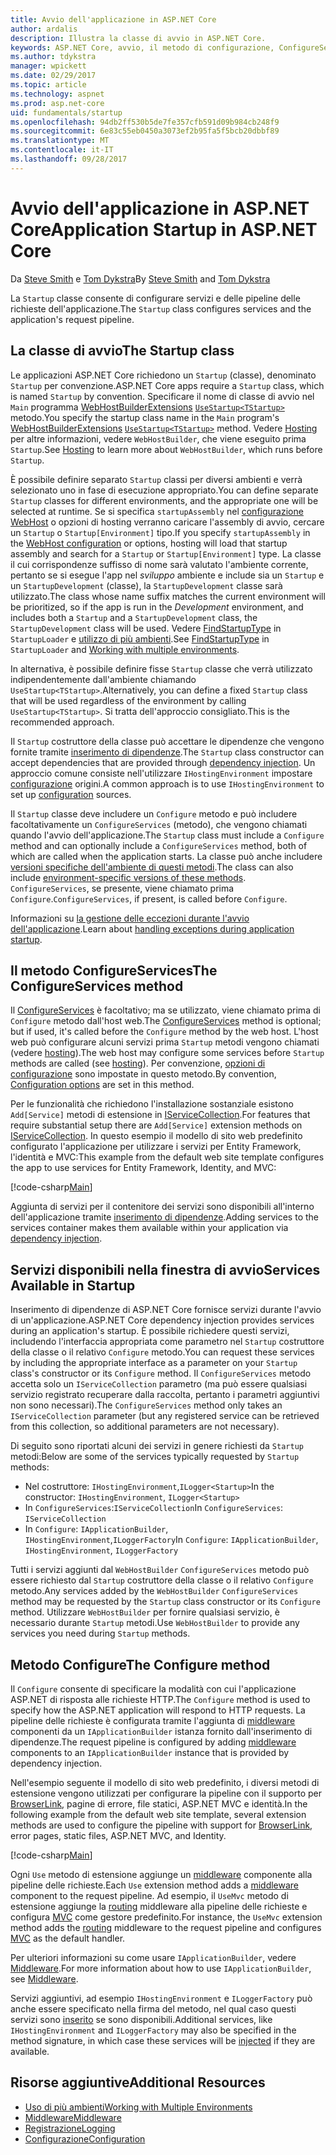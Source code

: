 ```yaml
---
title: Avvio dell'applicazione in ASP.NET Core
author: ardalis
description: Illustra la classe di avvio in ASP.NET Core.
keywords: ASP.NET Core, avvio, il metodo di configurazione, ConfigureServices (metodo)
ms.author: tdykstra
manager: wpickett
ms.date: 02/29/2017
ms.topic: article
ms.technology: aspnet
ms.prod: asp.net-core
uid: fundamentals/startup
ms.openlocfilehash: 94db2ff530b5de7fe357cfb591d09b984cb248f9
ms.sourcegitcommit: 6e83c55eb0450a3073ef2b95fa5f5bcb20dbbf89
ms.translationtype: MT
ms.contentlocale: it-IT
ms.lasthandoff: 09/28/2017
---
```

# <a name="application-startup-in-aspnet-core"></a><span data-ttu-id="2e41c-104">Avvio dell'applicazione in ASP.NET Core</span><span class="sxs-lookup"><span data-stu-id="2e41c-104">Application Startup in ASP.NET Core</span></span>

<span data-ttu-id="2e41c-105">Da [Steve Smith](https://ardalis.com/) e [Tom Dykstra](https://github.com/tdykstra/)</span><span class="sxs-lookup"><span data-stu-id="2e41c-105">By [Steve Smith](https://ardalis.com/) and [Tom Dykstra](https://github.com/tdykstra/)</span></span>

<span data-ttu-id="2e41c-106">La `Startup` classe consente di configurare servizi e delle pipeline delle richieste dell'applicazione.</span><span class="sxs-lookup"><span data-stu-id="2e41c-106">The `Startup` class configures services and the application's request pipeline.</span></span> 

## <a name="the-startup-class"></a><span data-ttu-id="2e41c-107">La classe di avvio</span><span class="sxs-lookup"><span data-stu-id="2e41c-107">The Startup class</span></span>

<span data-ttu-id="2e41c-108">Le applicazioni ASP.NET Core richiedono un `Startup` (classe), denominato `Startup` per convenzione.</span><span class="sxs-lookup"><span data-stu-id="2e41c-108">ASP.NET Core apps require a `Startup` class, which is named `Startup` by convention.</span></span> <span data-ttu-id="2e41c-109">Specificare il nome di classe di avvio nel `Main` programma [WebHostBuilderExtensions](https://docs.microsoft.com/aspnet/core/api/microsoft.aspnetcore.hosting.webhostbuilderextensions) [ `UseStartup<TStartup>` ](https://docs.microsoft.com/aspnet/core/api/microsoft.aspnetcore.hosting.webhostbuilderextensions#Microsoft_AspNetCore_Hosting_WebHostBuilderExtensions_UseStartup__1_Microsoft_AspNetCore_Hosting_IWebHostBuilder_) metodo.</span><span class="sxs-lookup"><span data-stu-id="2e41c-109">You specify the startup class name in the `Main` program's [WebHostBuilderExtensions](https://docs.microsoft.com/aspnet/core/api/microsoft.aspnetcore.hosting.webhostbuilderextensions) [`UseStartup<TStartup>`](https://docs.microsoft.com/aspnet/core/api/microsoft.aspnetcore.hosting.webhostbuilderextensions#Microsoft_AspNetCore_Hosting_WebHostBuilderExtensions_UseStartup__1_Microsoft_AspNetCore_Hosting_IWebHostBuilder_) method.</span></span> <span data-ttu-id="2e41c-110">Vedere [Hosting](xref:fundamentals/hosting) per altre informazioni, vedere `WebHostBuilder`, che viene eseguito prima `Startup`.</span><span class="sxs-lookup"><span data-stu-id="2e41c-110">See [Hosting](xref:fundamentals/hosting) to learn more about `WebHostBuilder`, which runs before `Startup`.</span></span>

<span data-ttu-id="2e41c-111">È possibile definire separato `Startup` classi per diversi ambienti e verrà selezionato uno in fase di esecuzione appropriato.</span><span class="sxs-lookup"><span data-stu-id="2e41c-111">You can define separate `Startup` classes for different environments, and the appropriate one will be selected at runtime.</span></span> <span data-ttu-id="2e41c-112">Se si specifica `startupAssembly` nel [configurazione WebHost](https://docs.microsoft.com/aspnet/core/fundamentals/hosting?tabs=aspnetcore2x#configuring-a-host) o opzioni di hosting verranno caricare l'assembly di avvio, cercare un `Startup` o `Startup[Environment]` tipo.</span><span class="sxs-lookup"><span data-stu-id="2e41c-112">If you specify `startupAssembly` in the [WebHost configuration](https://docs.microsoft.com/aspnet/core/fundamentals/hosting?tabs=aspnetcore2x#configuring-a-host) or options, hosting will load that startup assembly and search for a `Startup` or `Startup[Environment]` type.</span></span> <span data-ttu-id="2e41c-113">La classe il cui corrispondenze suffisso di nome sarà valutato l'ambiente corrente, pertanto se si esegue l'app nel *sviluppo* ambiente e include sia un `Startup` e un `StartupDevelopment` (classe), la `StartupDevelopment` classe sarà utilizzato.</span><span class="sxs-lookup"><span data-stu-id="2e41c-113">The class whose name suffix matches the current environment will be prioritized, so if the app is run in the *Development* environment, and includes both a `Startup` and a `StartupDevelopment` class, the `StartupDevelopment` class will be used.</span></span> <span data-ttu-id="2e41c-114">Vedere [FindStartupType](https://github.com/aspnet/Hosting/blob/rel/1.1.0/src/Microsoft.AspNetCore.Hosting/Internal/StartupLoader.cs) in `StartupLoader` e [utilizzo di più ambienti](environments.md#startup-conventions).</span><span class="sxs-lookup"><span data-stu-id="2e41c-114">See [FindStartupType](https://github.com/aspnet/Hosting/blob/rel/1.1.0/src/Microsoft.AspNetCore.Hosting/Internal/StartupLoader.cs) in `StartupLoader` and [Working with multiple environments](environments.md#startup-conventions).</span></span>

<span data-ttu-id="2e41c-115">In alternativa, è possibile definire fisse `Startup` classe che verrà utilizzato indipendentemente dall'ambiente chiamando `UseStartup<TStartup>`.</span><span class="sxs-lookup"><span data-stu-id="2e41c-115">Alternatively, you can define a fixed `Startup` class that will be used regardless of the environment by calling `UseStartup<TStartup>`.</span></span> <span data-ttu-id="2e41c-116">Si tratta dell'approccio consigliato.</span><span class="sxs-lookup"><span data-stu-id="2e41c-116">This is the recommended approach.</span></span>

<span data-ttu-id="2e41c-117">Il `Startup` costruttore della classe può accettare le dipendenze che vengono fornite tramite [inserimento di dipendenze](xref:fundamentals/dependency-injection).</span><span class="sxs-lookup"><span data-stu-id="2e41c-117">The `Startup` class constructor can accept dependencies that are provided through [dependency injection](xref:fundamentals/dependency-injection).</span></span> <span data-ttu-id="2e41c-118">Un approccio comune consiste nell'utilizzare `IHostingEnvironment` impostare [configurazione](xref:fundamentals/configuration) origini.</span><span class="sxs-lookup"><span data-stu-id="2e41c-118">A common approach is to use `IHostingEnvironment` to set up [configuration](xref:fundamentals/configuration) sources.</span></span>

<span data-ttu-id="2e41c-119">Il `Startup` classe deve includere un `Configure` metodo e può includere facoltativamente un `ConfigureServices` (metodo), che vengono chiamati quando l'avvio dell'applicazione.</span><span class="sxs-lookup"><span data-stu-id="2e41c-119">The `Startup` class must include a `Configure` method and can optionally include a `ConfigureServices` method, both of which are called when the application starts.</span></span> <span data-ttu-id="2e41c-120">La classe può anche includere [versioni specifiche dell'ambiente di questi metodi](xref:fundamentals/environments#startup-conventions).</span><span class="sxs-lookup"><span data-stu-id="2e41c-120">The class can also include [environment-specific versions of these methods](xref:fundamentals/environments#startup-conventions).</span></span> <span data-ttu-id="2e41c-121">`ConfigureServices`, se presente, viene chiamato prima `Configure`.</span><span class="sxs-lookup"><span data-stu-id="2e41c-121">`ConfigureServices`, if present, is called before `Configure`.</span></span>

<span data-ttu-id="2e41c-122">Informazioni su [la gestione delle eccezioni durante l'avvio dell'applicazione](xref:fundamentals/error-handling#startup-exception-handling).</span><span class="sxs-lookup"><span data-stu-id="2e41c-122">Learn about [handling exceptions during application startup](xref:fundamentals/error-handling#startup-exception-handling).</span></span>

## <a name="the-configureservices-method"></a><span data-ttu-id="2e41c-123">Il metodo ConfigureServices</span><span class="sxs-lookup"><span data-stu-id="2e41c-123">The ConfigureServices method</span></span>

<span data-ttu-id="2e41c-124">Il [ConfigureServices](https://docs.microsoft.com/aspnet/core/api/microsoft.aspnetcore.hosting.startupbase#Microsoft_AspNetCore_Hosting_StartupBase_ConfigureServices_Microsoft_Extensions_DependencyInjection_IServiceCollection_) è facoltativo; ma se utilizzato, viene chiamato prima di `Configure` metodo dall'host web.</span><span class="sxs-lookup"><span data-stu-id="2e41c-124">The [ConfigureServices](https://docs.microsoft.com/aspnet/core/api/microsoft.aspnetcore.hosting.startupbase#Microsoft_AspNetCore_Hosting_StartupBase_ConfigureServices_Microsoft_Extensions_DependencyInjection_IServiceCollection_) method is optional; but if used, it's called before the `Configure` method by the web host.</span></span> <span data-ttu-id="2e41c-125">L'host web può configurare alcuni servizi prima ``Startup`` metodi vengono chiamati (vedere [hosting](xref:fundamentals/hosting)).</span><span class="sxs-lookup"><span data-stu-id="2e41c-125">The web host may configure some services before ``Startup`` methods are called (see [hosting](xref:fundamentals/hosting)).</span></span> <span data-ttu-id="2e41c-126">Per convenzione, [opzioni di configurazione](xref:fundamentals/configuration) sono impostate in questo metodo.</span><span class="sxs-lookup"><span data-stu-id="2e41c-126">By convention, [Configuration options](xref:fundamentals/configuration) are set in this method.</span></span>

<span data-ttu-id="2e41c-127">Per le funzionalità che richiedono l'installazione sostanziale esistono `Add[Service]` metodi di estensione in [IServiceCollection](https://docs.microsoft.com/aspnet/core/api/microsoft.extensions.dependencyinjection.iservicecollection).</span><span class="sxs-lookup"><span data-stu-id="2e41c-127">For features that require substantial setup there are `Add[Service]` extension methods on [IServiceCollection](https://docs.microsoft.com/aspnet/core/api/microsoft.extensions.dependencyinjection.iservicecollection).</span></span> <span data-ttu-id="2e41c-128">In questo esempio il modello di sito web predefinito configurato l'applicazione per utilizzare i servizi per Entity Framework, l'identità e MVC:</span><span class="sxs-lookup"><span data-stu-id="2e41c-128">This example from the default web site template configures the app to use services for Entity Framework, Identity, and MVC:</span></span>

[!code-csharp[Main](../common/samples/WebApplication1/Startup.cs?highlight=4,7,11&start=40&end=55)]

<span data-ttu-id="2e41c-129">Aggiunta di servizi per il contenitore dei servizi sono disponibili all'interno dell'applicazione tramite [inserimento di dipendenze](xref:fundamentals/dependency-injection).</span><span class="sxs-lookup"><span data-stu-id="2e41c-129">Adding services to the services container makes them available within your application via [dependency injection](xref:fundamentals/dependency-injection).</span></span>

## <a name="services-available-in-startup"></a><span data-ttu-id="2e41c-130">Servizi disponibili nella finestra di avvio</span><span class="sxs-lookup"><span data-stu-id="2e41c-130">Services Available in Startup</span></span>

<span data-ttu-id="2e41c-131">Inserimento di dipendenze di ASP.NET Core fornisce servizi durante l'avvio di un'applicazione.</span><span class="sxs-lookup"><span data-stu-id="2e41c-131">ASP.NET Core dependency injection provides services during an application's startup.</span></span> <span data-ttu-id="2e41c-132">È possibile richiedere questi servizi, includendo l'interfaccia appropriata come parametro nel `Startup` costruttore della classe o il relativo `Configure` metodo.</span><span class="sxs-lookup"><span data-stu-id="2e41c-132">You can request these services by including the appropriate interface as a parameter on your `Startup` class's constructor or its `Configure` method.</span></span> <span data-ttu-id="2e41c-133">Il `ConfigureServices` metodo accetta solo un `IServiceCollection` parametro (ma può essere qualsiasi servizio registrato recuperare dalla raccolta, pertanto i parametri aggiuntivi non sono necessari).</span><span class="sxs-lookup"><span data-stu-id="2e41c-133">The `ConfigureServices` method only takes an `IServiceCollection` parameter (but any registered service can be retrieved from this collection, so additional parameters are not necessary).</span></span>

<span data-ttu-id="2e41c-134">Di seguito sono riportati alcuni dei servizi in genere richiesti da `Startup` metodi:</span><span class="sxs-lookup"><span data-stu-id="2e41c-134">Below are some of the services typically requested by `Startup` methods:</span></span>

* <span data-ttu-id="2e41c-135">Nel costruttore: `IHostingEnvironment`,`ILogger<Startup>`</span><span class="sxs-lookup"><span data-stu-id="2e41c-135">In the constructor:  `IHostingEnvironment`, `ILogger<Startup>`</span></span>
* <span data-ttu-id="2e41c-136">In `ConfigureServices`:`IServiceCollection`</span><span class="sxs-lookup"><span data-stu-id="2e41c-136">In `ConfigureServices`:  `IServiceCollection`</span></span>
* <span data-ttu-id="2e41c-137">In `Configure`: `IApplicationBuilder`, `IHostingEnvironment`,`ILoggerFactory`</span><span class="sxs-lookup"><span data-stu-id="2e41c-137">In `Configure`:  `IApplicationBuilder`, `IHostingEnvironment`, `ILoggerFactory`</span></span>

<span data-ttu-id="2e41c-138">Tutti i servizi aggiunti dal ``WebHostBuilder`` ``ConfigureServices`` metodo può essere richiesto dal ``Startup`` costruttore della classe o il relativo ``Configure`` metodo.</span><span class="sxs-lookup"><span data-stu-id="2e41c-138">Any services added by the ``WebHostBuilder`` ``ConfigureServices`` method may be requested by the ``Startup`` class constructor or its ``Configure`` method.</span></span> <span data-ttu-id="2e41c-139">Utilizzare `WebHostBuilder` per fornire qualsiasi servizio, è necessario durante `Startup` metodi.</span><span class="sxs-lookup"><span data-stu-id="2e41c-139">Use `WebHostBuilder` to provide any services you need during `Startup` methods.</span></span>

## <a name="the-configure-method"></a><span data-ttu-id="2e41c-140">Metodo Configure</span><span class="sxs-lookup"><span data-stu-id="2e41c-140">The Configure method</span></span>

<span data-ttu-id="2e41c-141">Il `Configure` consente di specificare la modalità con cui l'applicazione ASP.NET di risposta alle richieste HTTP.</span><span class="sxs-lookup"><span data-stu-id="2e41c-141">The `Configure` method is used to specify how the ASP.NET application will respond to HTTP requests.</span></span> <span data-ttu-id="2e41c-142">La pipeline delle richieste è configurata tramite l'aggiunta di [middleware](middleware.md) componenti da un `IApplicationBuilder` istanza fornito dall'inserimento di dipendenze.</span><span class="sxs-lookup"><span data-stu-id="2e41c-142">The request pipeline is configured by adding [middleware](middleware.md) components to an `IApplicationBuilder` instance that is provided by dependency injection.</span></span>

<span data-ttu-id="2e41c-143">Nell'esempio seguente il modello di sito web predefinito, i diversi metodi di estensione vengono utilizzati per configurare la pipeline con il supporto per [BrowserLink](http://vswebessentials.com/features/browserlink), pagine di errore, file statici, ASP.NET MVC e identità.</span><span class="sxs-lookup"><span data-stu-id="2e41c-143">In the following example from the default web site template, several extension methods are used to configure the pipeline with support for [BrowserLink](http://vswebessentials.com/features/browserlink), error pages, static files, ASP.NET MVC, and Identity.</span></span>

[!code-csharp[Main](../common/samples/WebApplication1/Startup.cs?highlight=8,9,10,14,17,19,21&start=58&end=84)]

<span data-ttu-id="2e41c-144">Ogni `Use` metodo di estensione aggiunge un [middleware](xref:fundamentals/middleware) componente alla pipeline delle richieste.</span><span class="sxs-lookup"><span data-stu-id="2e41c-144">Each `Use` extension method adds a [middleware](xref:fundamentals/middleware) component to the request pipeline.</span></span> <span data-ttu-id="2e41c-145">Ad esempio, il `UseMvc` metodo di estensione aggiunge la [routing](routing.md) middleware alla pipeline delle richieste e configura [MVC](xref:mvc/overview) come gestore predefinito.</span><span class="sxs-lookup"><span data-stu-id="2e41c-145">For instance, the `UseMvc` extension method adds the [routing](routing.md) middleware to the request pipeline and configures [MVC](xref:mvc/overview) as the default handler.</span></span>

<span data-ttu-id="2e41c-146">Per ulteriori informazioni su come usare `IApplicationBuilder`, vedere [Middleware](xref:fundamentals/middleware).</span><span class="sxs-lookup"><span data-stu-id="2e41c-146">For more information about how to use `IApplicationBuilder`, see [Middleware](xref:fundamentals/middleware).</span></span>

<span data-ttu-id="2e41c-147">Servizi aggiuntivi, ad esempio `IHostingEnvironment` e `ILoggerFactory` può anche essere specificato nella firma del metodo, nel qual caso questi servizi sono [inserito](dependency-injection.md) se sono disponibili.</span><span class="sxs-lookup"><span data-stu-id="2e41c-147">Additional services, like `IHostingEnvironment` and `ILoggerFactory` may also be specified in the method signature, in which case these services will be [injected](dependency-injection.md) if they are available.</span></span> 

## <a name="additional-resources"></a><span data-ttu-id="2e41c-148">Risorse aggiuntive</span><span class="sxs-lookup"><span data-stu-id="2e41c-148">Additional Resources</span></span>

* [<span data-ttu-id="2e41c-149">Uso di più ambienti</span><span class="sxs-lookup"><span data-stu-id="2e41c-149">Working with Multiple Environments</span></span>](xref:fundamentals/environments)
* [<span data-ttu-id="2e41c-150">Middleware</span><span class="sxs-lookup"><span data-stu-id="2e41c-150">Middleware</span></span>](xref:fundamentals/middleware)
* [<span data-ttu-id="2e41c-151">Registrazione</span><span class="sxs-lookup"><span data-stu-id="2e41c-151">Logging</span></span>](xref:fundamentals/logging)
* [<span data-ttu-id="2e41c-152">Configurazione</span><span class="sxs-lookup"><span data-stu-id="2e41c-152">Configuration</span></span>](xref:fundamentals/configuration)
